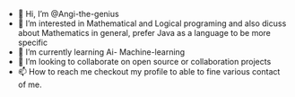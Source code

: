 - 👋 Hi, I’m @Angi-the-genius
- 👀 I’m interested in Mathematical and Logical programing and also dicuss about Mathematics in general, prefer Java as a language to be more specific
- 🌱 I’m currently learning Ai- Machine-learning
- 💞️ I’m looking to collaborate on open source or collaboration projects
- 📫 How to reach me checkout my profile to able to fine various contact of me.

<!---
@Angi-the-genius/Angi-the-genius is a ✨ special ✨ repository because its `README.md` (this file) appears on your GitHub profile.
You can click the Preview link to take a look at your changes.
